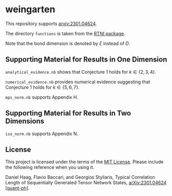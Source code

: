 # weingarten

This repository supports [arxiv:2301.04624](https://arxiv.org/abs/2301.04624).

The directory `functions` is taken from the [RTNI package](https://github.com/MotohisaFukuda/RTNI).

Note that the bond dimension is denoted by $\xi$ instead of $D$.

## Supporting Material for Results in One Dimension

`analytical_evidence.nb` shows that Conjecture 1 holds for  $k \in \lbrace 2, 3, 4 \rbrace$.

`numerical_evidence.nb` provides numerical evidence suggesting that Conjecture 1 holds for  $k \in \lbrace 5, 6, 7 \rbrace$.

`mps_norm.nb` supports Appendix H.

## Supporting Material for Results in Two Dimensions

`iso_norm.nb` supports Appendix N.

## License

This project is licensed under the terms of the [MIT License](LICENSE.md). Please include the following reference when you using it.

Daniel Haag, Flavio Baccari, and Georgios Styliaris, Typical Correlation Length of Sequentially Generated Tensor Network States, [arXiv:2301.04624 [quant-ph]](https://arxiv.org/abs/2301.04624).
